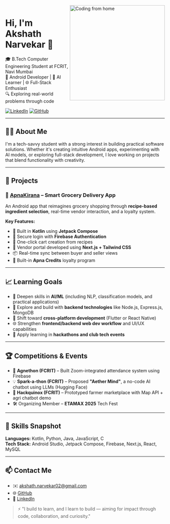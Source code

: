 <img src="https://user-images.githubusercontent.com/YourImageHere" alt="Coding from home" width="300" align="right">

# Hi, I'm Akshath Narvekar 👋

🎓 B.Tech Computer Engineering Student at FCRIT, Navi Mumbai  
📱 Android Developer | 🤖 AI Learner | 🌐 Full-Stack Enthusiast  
🔍 Exploring real-world problems through code

[![LinkedIn](https://img.shields.io/badge/LinkedIn-blue?style=for-the-badge&logo=linkedin)](https://linkedin.com/in/akshath-narvekar-0863322a3)
[![GitHub](https://img.shields.io/badge/GitHub-black?style=for-the-badge&logo=github)](https://github.com/YourBroIsACoder)

---

## 👨‍💻 About Me

I'm a tech-savvy student with a strong interest in building practical software solutions. Whether it's creating intuitive Android apps, experimenting with AI models, or exploring full-stack development, I love working on projects that blend functionality with creativity.

---

## 🚀 Projects

### 🛒 [ApnaKirana](https://github.com/YourBroIsACoder/ApnaKirana) – Smart Grocery Delivery App  
An Android app that reimagines grocery shopping through **recipe-based ingredient selection**, real-time vendor interaction, and a loyalty system.

**Key Features:**
- 📲 Built in **Kotlin** using **Jetpack Compose**
- 🔐 Secure login with **Firebase Authentication**
- 🧺 One-click cart creation from recipes
- 💼 Vendor portal developed using **Next.js + Tailwind CSS**
- 📦 Real-time sync between buyer and seller views
- 🎁 Built-in **Apna Credits** loyalty program

---

## 📈 Learning Goals

- 🤖 Deepen skills in **AI/ML** (including NLP, classification models, and practical applications)
- 🔧 Explore and build with **backend technologies** like Node.js, Express.js, MongoDB
- 📱 Shift toward **cross-platform development** (Flutter or React Native)
- 🌐 Strengthen **frontend/backend web dev workflow** and UI/UX capabilities
- 🚀 Apply learning in **hackathons and club tech events**

---

## 🏆 Competitions & Events

- 🥉 **Agnethon (FCRIT)** – Built Zoom-integrated attendance system using Firebase
- 💡 **Spark-a-thon (FCRIT)** – Proposed **"Aether Mind"**, a no-code AI chatbot using LLMs (Hugging Face)
- 🌱 **Hackquinox (FCRIT)** – Prototyped farmer marketplace with Map API + agri chatbot demo
- 🛠️ Organizing Member – **ETAMAX 2025** Tech Fest

---

## 🧠 Skills Snapshot

**Languages:** Kotlin, Python, Java, JavaScript, C  
**Tech Stack:** Android Studio, Jetpack Compose, Firebase, Next.js, React, MySQL  

---

## 📫 Contact Me

- ✉️ akshath.narvekar02@gmail.com  
- 🌐 [GitHub](https://github.com/YourBroIsACoder)  
- 🔗 [LinkedIn](https://linkedin.com/in/akshath-narvekar-0863322a3)

> ⚡ "I build to learn, and I learn to build — aiming for impact through code, collaboration, and curiosity."
